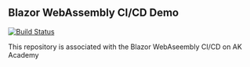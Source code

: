 ## Blazor WebAssembly CI/CD Demo

[![Build Status](https://dev.azure.com/TechAnon1776/BlazorWASMDemo/_apis/build/status%2Fsnaveran.blazorwebassembly_cicd?branchName=master)](https://dev.azure.com/TechAnon1776/BlazorWASMDemo/_build/latest?definitionId=11&branchName=master)

This repository is associated with the Blazor WebAseembly CI/CD on AK Academy

